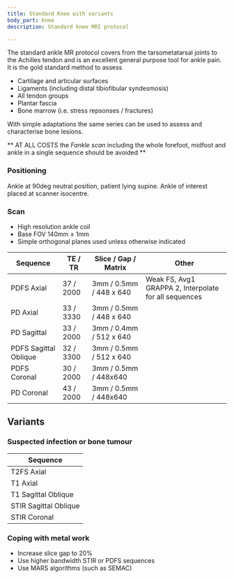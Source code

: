 ```yaml
---
title: Standard Knee with variants
body_part: knee
description: Standard knee MRI protocol

---
```

The standard ankle MR protocol covers from the tarsometatarsal joints to the Achilles tendon and is an excellent general purpose tool for ankle pain. It is the gold standard method to assess

* Cartilage and articular surfaces
* Ligaments (including distal tibiofibular syndesmosis)
* All tendon groups
* Plantar fascia
* Bone marrow (i.e. stress repsonses / fractures)

With simple adaptations the same series can be used to assess and characterise bone lesions.

** AT ALL COSTS the _Fankle scan_ including the whole forefoot, midfoot and ankle in a single sequence should be avoided **

### Positioning
Ankle at 90deg neutral position, patient lying supine. Ankle of interest placed at scanner isocentre.

### Scan
- High resolution ankle coil
- Base FOV 140mm ± 1mm
- Simple orthogonal planes used unless otherwise indicated


| Sequence						|	TE / TR			|	Slice / Gap / Matrix		| Other |
|---							|---				|---							|---    |
| PDFS Axial	| 37 / 2000			| 3mm / 0.5mm / 448 x 640				| Weak FS, Avg1 GRAPPA 2, Interpolate for all sequences |
| PD Axial	| 33 / 3330			| 3mm / 0.5mm / 448 x 640				|  |
| PD Sagittal | 33 / 2000     | 3mm / 0.4mm / 512 x 640     |
| PDFS Sagittal Oblique	| 32 / 3300			| 3mm / 0.5mm / 512 x 640				|  |
| PDFS Coronal	| 30 / 2000			| 3mm / 0.5mm / 448x640				| |
| PD Coronal	| 43 / 2000			| 3mm / 0.5mm / 448x640				| |

## Variants

### Suspected infection or bone tumour

| Sequence              |
| ---                   |
| T2FS Axial            |
| T1 Axial            |
| T1 Sagittal Oblique   |
| STIR Sagittal Oblique   |
| STIR Coronal   |

### Coping with metal work

- Increase slice gap to 20%
- Use higher bandwidth STIR or PDFS sequences
- Use MARS algorithms (such as SEMAC)
